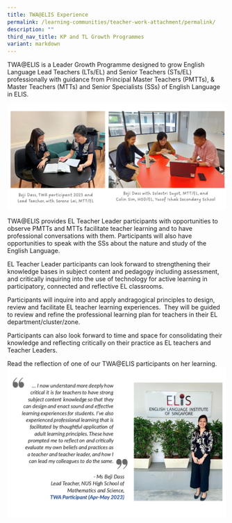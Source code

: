 ```yaml
---
title: TWA@ELIS Experience
permalink: /learning-communities/teacher-work-attachment/permalink/
description: ""
third_nav_title: KP and TL Growth Programmes
variant: markdown
---
```

TWA@ELIS is a Leader Growth Programme designed to grow English Language Lead Teachers (LTs/EL) and Senior Teachers (STs/EL) professionally with guidance from Principal Master Teachers (PMTTs), & Master Teachers (MTTs) and Senior Specialists (SSs) of English Language in ELIS. 

![TWA](/images/TWA/twa%20participants%20with%20caption%203.png)

TWA@ELIS provides EL Teacher Leader participants with opportunities to observe PMTTs and MTTs facilitate teacher learning and to have professional conversations with them. Participants will also have opportunities to speak with the SSs about the nature and study of the English Language. 

EL Teacher Leader participants can look forward to strengthening their knowledge bases in subject content and pedagogy including assessment, and critically inquiring into the use of technology for active learning in participatory, connected and reflective EL classrooms.

Participants will inquire into and apply andragogical principles to design, review and facilitate EL teacher learning experiences.  They will be guided to review and refine the professional learning plan for teachers in their EL department/cluster/zone. 

Participants can also look forward to time and space for consolidating their knowledge and reflecting critically on their practice as EL teachers and Teacher Leaders.

Read the reflection of one of our TWA@ELIS participants on her learning.
![](/images/beji's%20reflection%202.png)